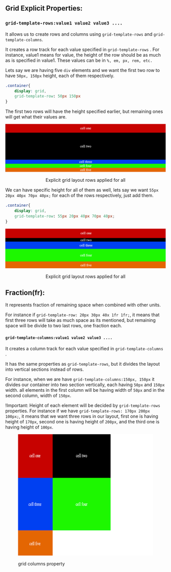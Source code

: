 ## Grid Explicit Properties:

### `grid-template-rows:value1 value2 value3 .... `

It allows us to create rows and columns using `grid-template-rows` and `grid-template-columns`.

It creates a row track for each value specified in `grid-template-rows` .
For instance, value1 means for value, the height of the row should be as much as is specified in value1.
These values can be in `%, em, px, rem, etc.`

Lets say we are having five `div` elements and we want the first two row to have `50px, 150px` height, each of them respectively.

```css
.container{
    display: grid,
    grid-template-row: 50px 150px
}

```

The first two rows will have the height specified earlier, but remaining ones will get what their values are.

![Explicit grid layout rows applied for all](../assets/temp-rows.png)

<p align="center">Explicit grid layout rows applied for all</p>

We can have specific height for all of them as well, lets say we want `55px 20px 40px 70px 40px;` for each of the rows respectively, just add them.

```css
.container{
    display: grid,
    grid-template-row: 55px 20px 40px 70px 40px;
}

```

![Explicit grid layout rows applied for all](../assets/temp-rows-all.png)

<p align="center">Explicit grid layout rows applied for all</p>

## Fraction(fr):

It represents fraction of remaining space when combined with other units.

For instance if `grid-template-row: 20px 30px 40x 1fr 1fr;`, it means that first three rows will take as much space as its mentioned, but remaining space will be divide to two last rows, one fraction each.

#### `grid-template-columns:value1 value2 value3 .... `

It creates a column track for each value specified in `grid-template-columns` .

It has the same properties as `grid-template-rows`, but it divides the layout into vertical sections instead of rows.

For instance, when we are have `grid-template-columns:150px, 150px` it divides our container into two section vertically, each having `50px` and `150px` width. all elements in the first column will be having width of `50px` and in the second column, width of `150px`.

!Important: Height of each element will be decided by `grid-template-rows` properties.
For instance if we have `grid-template-rows: 170px 200px 100px;`, it means that we want three rows in our layout, first one is having height of `170px`, second one is having height of `200px`, and the third one is having height of `100px`.

<figure>
<img src="../assets/temp-cols.png" alt="grid columns property" height="380" width="1120" />
<p>grid columns property</p>
</figure>
